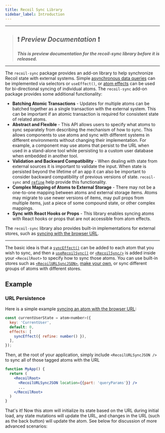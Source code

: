 ```yaml
---
title: Recoil Sync Library
sidebar_label: Introduction
---
```


---
> ## ❗️ _Preview Documentation_ ❗️
> ***This is preview documentation for the recoil-sync library before it is released.***<br/>
>

---

The `recoil-sync` package provides an add-on library to help synchronize Recoil state with external systems.  Simple [asynchronous data queries](/docs/guides/asynchronous-data-queries) can be implemented via selectors or `useEffect()`, or [atom effects](/docs/guides/atom-effects) can be used for bi-directional syncing of individual atoms.  The `recoil-sync` add-on package provides some additional functionality:

* **Batching Atomic Transactions** - Updates for multiple atoms can be batched together as a single transaction with the external system.  This can be important if an atomic transaction is required for consistent state of related atoms.
* **Abstract and Flexible** - This API allows users to specify what atoms to sync separately from describing the mechanism of how to sync.  This allows components to use atoms and sync with different systems in different environments without changing their implementation.  For example, a component may use atoms that persist to the URL when used in a stand-alone tool while persisting to a custom user database when embedded in another tool.
* **Validation and Backward Compatibility** - When dealing with state from external sources it is important to validate the input.  When state is persisted beyond the lifetime of an app it can also be important to consider backward compatibility of previous versions of state.  `recoil-sync` and [`refine`](/docs/refine/introduction) help provide this functionality.
* **Complex Mapping of Atoms to External Storage** - There may not be a one-to-one mapping between atoms and external storage items.  Atoms may migrate to use newer versions of items, may pull props from multiple items, just a piece of some compound state, or other complex mappings.
* **Sync with React Hooks or Props** - This library enables syncing atoms with React hooks or props that are not accessible from atom effects.

The `recoil-sync` library also provides built-in implementations for external stores, such as [syncing with the browser URL](/docs/recoil-sync/url-persistence).

---

The basic idea is that a [`syncEffect()`](/docs/recoil-sync/sync-effect) can be added to each atom that you wish to sync, and then a [`useRecoilSync()`](/docs/recoil-sync/api/useRecoilSync) or [`<RecoilSync/>`](/docs/recoil-sync/api/RecoilSync) is added inside your `<RecoilRoot>` to specify how to sync those atoms.  You can use built-in stores such as [`<RecoilURLSyncJSON>`](/docs/recoil-sync/url-persistence), [make your own](/docs/recoil-sync/implement-store), or sync different groups of atoms with different stores.

## Example

### URL Persistence

Here is a simple example [syncing an atom with the browser URL](/docs/recoil-sync/url-persistence):

```jsx
const currentUserState = atom<number>({
  key: 'CurrentUser',
  default: 0,
  effects: [
    syncEffect({ refine: number() }),
  ],
});
```

Then, at the root of your application, simply include `<RecoilURLSyncJSON />` to sync all of those tagged atoms with the URL

```jsx
function MyApp() {
  return (
    <RecoilRoot>
      <RecoilURLSyncJSON location={{part: 'queryParams'}} />
      ...
    </RecoilRoot>
  )
}
```

That's it!  Now this atom will initialize its state based on the URL during initial load, any state mutations will update the URL, and changes in the URL (such as the back button) will update the atom.  See below for discussion of more advanced scenarios:
